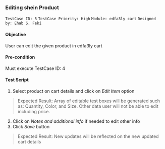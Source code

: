 ### Editing shein Product 
```TestCase ID: 5```
```TestCase Priority: High```
```Module: edfa3ly cart```
```Designed by: Ehab S. Feki```

#### Objective
User can edit the given product in edfa3ly cart
#### Pre-condition
Must execute TestCase ID: 4
#### Test Script
1. Select product on cart details and click on *Edit Item* option
> Expected Result: Array of editable test boxes will be generated such as: Quantity, Color, and Size. Other data user will not be able to edit including price.
2. Click on *Notes and additional info* if needed to edit other info
3. Click *Save* button
> Expected Result: New updates will be reflected on the new updated cart details
